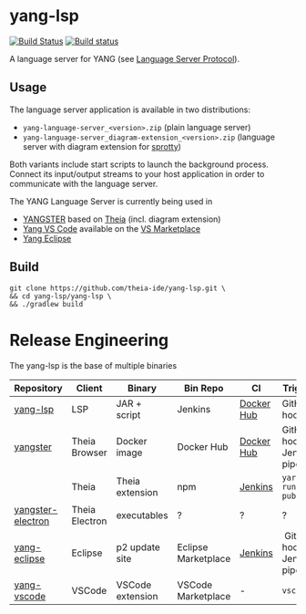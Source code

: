 # yang-lsp
[![Build Status](https://travis-ci.org/theia-ide/yang-lsp.svg?branch=master)](https://travis-ci.org/theia-ide/yang-lsp)
[![Build status](https://ci.appveyor.com/api/projects/status/96eo9k5yo0wtpj50/branch/master?svg=true)](https://ci.appveyor.com/project/kittaakos/yang-lsp/branch/master)

A language server for YANG (see [Language Server Protocol](https://github.com/Microsoft/language-server-protocol)).

## Usage

The language server application is available in two distributions:

 - `yang-language-server_<version>.zip` (plain language server)
 - `yang-language-server_diagram-extension_<version>.zip` (language server with diagram extension for [sprotty](https://github.com/theia-ide/sprotty))

Both variants include start scripts to launch the background process. Connect its input/output streams to your host application in order to communicate with the language server.

The YANG Language Server is currently being used in
 - [YANGSTER](https://github.com/theia-ide/yangster) based on [Theia](https://github.com/theia-ide/theia) (incl. diagram extension)
 - [Yang VS Code](https://github.com/theia-ide/yang-vscode) available on the [VS Marketplace](https://marketplace.visualstudio.com/items?itemName=typefox.yang-vscode)
 - [Yang Eclipse](https://github.com/theia-ide/yang-eclipse)

## Build

    git clone https://github.com/theia-ide/yang-lsp.git \
    && cd yang-lsp/yang-lsp \
    && ./gradlew build


# Release Engineering

The yang-lsp is the base of multiple binaries 


| Repository | Client | Binary | Bin Repo | CI  | Trigger |
| ---------- | ------ | ------ | -------- | --- | ---------- |
| [yang-lsp](https://github.com/theia-ide/yangs-lsp) | LSP           | JAR + script | Jenkins          | [Docker Hub](https://hub.docker.com/r/typefox/yang-lsp/builds) | GitHub hook | 
| [yangster](https://github.com/theia-ide/yangster)  | Theia Browser | Docker image | Docker Hub | [Docker Hub](https://hub.docker.com/r/typefox/yangster/builds) | GitHub hook / Jenkins pipeline| 
|                                                    | Theia          | Theia extension| npm |  [Jenkins](http://services.typefox.io/open-source/jenkins/job/yangster/) | `yarn run publish` | 
| [yangster-electron](https://github.com/theia-ide/yangster-electron) | Theia Electron | executables | ? | ? | ? |
| [yang-eclipse](https://github.com/theia-ide/yang-eclipse) | Eclipse | p2 update site | Eclipse Marketplace | [Jenkins](http://services.typefox.io/open-source/jenkins/job/yang-eclipse/) | GitHub hook / Jenkins pipeline |
| [yang-vscode](https://github.com/theia-ide/yang-vscode) | VSCode | VSCode extension | VSCode Marketplace | - | `vsce` |

